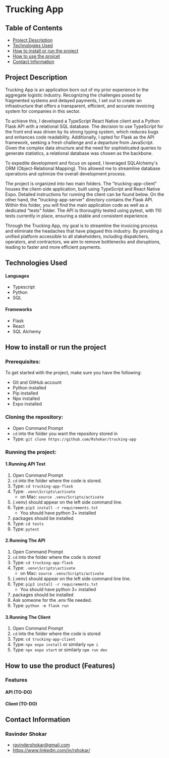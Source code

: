 # Trucking App

## Table of Contents

- [Project Description](#project-description)
- [Technologies Used](#technologies-used)
- [How to install or run the project](#how-to-run-project)
- [How to use the projcet](#how-to-use-product)
- [Contact Information](#contact-information)

## <a id="project-description">Project Description</a>

Trucking App is an application born out of my prior experience in the aggregate logistic industry. Recognizing the challenges posed by fragmented systems and delayed payments, I set out to create an infrastructure that offers a transparent, efficient, and accurate invoicing system for companies in this sector.

To achieve this, I developed a TypeScript React Native client and a Python Flask API with a relational SQL database. The decision to use TypeScript for the front end was driven by its strong typing system, which reduces bugs and enhances code readability. Additionally, I opted for Flask as the API framework, seeking a fresh challenge and a departure from JavaScript. Given the complex data structure and the need for sophisticated queries to generate statistics, a relational database was chosen as the backbone.

To expedite development and focus on speed, I leveraged SQLAlchemy's ORM (Object-Relational Mapping). This allowed me to streamline database operations and optimize the overall development process.

The project is organized into two main folders. The "trucking-app-client" houses the client-side application, built using TypeScript and React Native Expo. Detailed instructions for running the client can be found below. On the other hand, the "trucking-app-server" directory contains the Flask API. Within this folder, you will find the main application code as well as a dedicated "tests" folder. The API is thoroughly tested using pytest, with 110 tests currently in place, ensuring a stable and consistent experience.

Through the Trucking App, my goal is to streamline the invoicing process and eliminate the headaches that have plagued this industry. By providing a unified platform accessible to all stakeholders, including dispatchers, operators, and contractors, we aim to remove bottlenecks and disruptions, leading to faster and more efficient payments.

## <a id="technologies-used">Technologies Used</a>

#### Languages

- Typescript
- Python
- SQL

#### Frameworks

- Flask
- React
- SQL Alchemy

## <a id="how-to-run-project">How to install or run the project</a>

### Prerequisites:

To get started with the project, make sure you have the following:

- Git and GitHub account
- Python installed
- Pip installed
- Npx installed
- Expo installed

### Cloning the repository:

- Open Command Prompt
- `cd` into the folder you want the repository stored in
- Type: `git clone https://github.com/Rshokar/trucking-app`

### Running the project:

#### 1.Running API Test

1. Open Command Prompt
2. `cd` into the folder where the code is stored.
3. Type: `cd trucking-app-flask`
4. Type: `.venv\Scripts\activate`
   - on Mac: `source .venv/Scripts/activate`
5. (.venv) should appear on the left side command line.
6. Type: `pip3 install -r requirements.txt`
   - You should have python 3+ installed
7. packages should be installed
8. Type: `cd tests`
9. Type: `pytest`

#### 2.Running The API

1. Open Command Prompt
2. `cd` into the folder where the code is stored
3. Type: `cd trucking-app-flask`
4. Type: `.venv\Scripts\activate`
   - on Mac: `source .venv/Scripts/activate`
5. (.venv) should appear on the left side command line line.
6. Type: `pip3 install -r requirements.txt`
   - You should have python 3+ installed
7. packages should be installed
8. Ask someone for the .env file needed.
9. Type: `python -m flask run`

#### 3.Running The Client

1. Open Command Prompt
2. `cd` into the folder where the code is stored
3. Type: `cd trucking-app-client`
4. Type: `npx expo install` or similarly `npm i`
5. Type: `npx expo start` or similarly `npm run dev`
   <br>

## <a id="how-to-use-product">How to use the product (Features)</a>

### Features

#### API (TO-DO)

#### Client (TO-DO)

## <a id="contact-information">Contact Information</a>

### Ravinder Shokar

- ravindershokar@gmail.com
- https://www.linkedin.com/in/rshokar/
